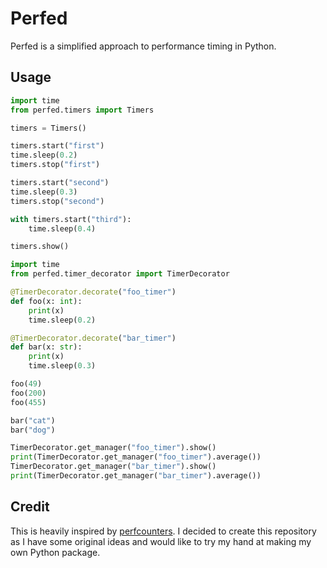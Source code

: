# Perfed

Perfed is a simplified approach to performance timing in Python.

## Usage
```Python
import time
from perfed.timers import Timers

timers = Timers()

timers.start("first")
time.sleep(0.2)
timers.stop("first")

timers.start("second")
time.sleep(0.3)
timers.stop("second")

with timers.start("third"):
    time.sleep(0.4)

timers.show()
```

```Python
import time
from perfed.timer_decorator import TimerDecorator

@TimerDecorator.decorate("foo_timer")
def foo(x: int):
    print(x)
    time.sleep(0.2)

@TimerDecorator.decorate("bar_timer")
def bar(x: str):
    print(x)
    time.sleep(0.3)

foo(49)
foo(200)
foo(455)

bar("cat")
bar("dog")

TimerDecorator.get_manager("foo_timer").show()
print(TimerDecorator.get_manager("foo_timer").average())
TimerDecorator.get_manager("bar_timer").show()
print(TimerDecorator.get_manager("bar_timer").average())
```

## Credit
This is heavily inspired by [perfcounters](https://github.com/ebursztein/perfcounters). I decided to create this repository as I have some original ideas and would like to try my hand at making my own Python package. 
